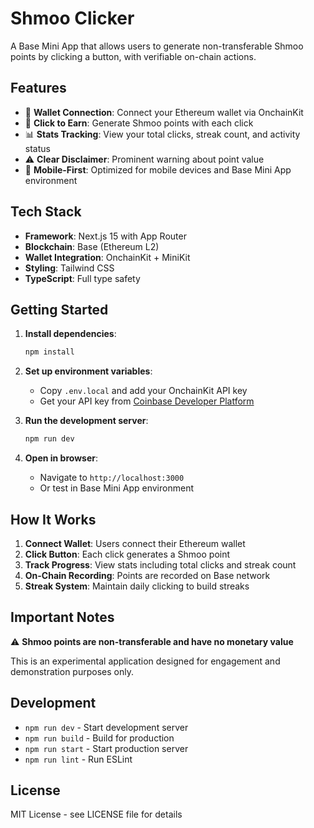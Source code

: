 # Shmoo Clicker

A Base Mini App that allows users to generate non-transferable Shmoo points by clicking a button, with verifiable on-chain actions.

## Features

- 🔗 **Wallet Connection**: Connect your Ethereum wallet via OnchainKit
- 🎯 **Click to Earn**: Generate Shmoo points with each click
- 📊 **Stats Tracking**: View your total clicks, streak count, and activity status
- ⚠️ **Clear Disclaimer**: Prominent warning about point value
- 📱 **Mobile-First**: Optimized for mobile devices and Base Mini App environment

## Tech Stack

- **Framework**: Next.js 15 with App Router
- **Blockchain**: Base (Ethereum L2)
- **Wallet Integration**: OnchainKit + MiniKit
- **Styling**: Tailwind CSS
- **TypeScript**: Full type safety

## Getting Started

1. **Install dependencies**:
   ```bash
   npm install
   ```

2. **Set up environment variables**:
   - Copy `.env.local` and add your OnchainKit API key
   - Get your API key from [Coinbase Developer Platform](https://portal.cdp.coinbase.com/products/onchainkit)

3. **Run the development server**:
   ```bash
   npm run dev
   ```

4. **Open in browser**:
   - Navigate to `http://localhost:3000`
   - Or test in Base Mini App environment

## How It Works

1. **Connect Wallet**: Users connect their Ethereum wallet
2. **Click Button**: Each click generates a Shmoo point
3. **Track Progress**: View stats including total clicks and streak count
4. **On-Chain Recording**: Points are recorded on Base network
5. **Streak System**: Maintain daily clicking to build streaks

## Important Notes

⚠️ **Shmoo points are non-transferable and have no monetary value**

This is an experimental application designed for engagement and demonstration purposes only.

## Development

- `npm run dev` - Start development server
- `npm run build` - Build for production
- `npm run start` - Start production server
- `npm run lint` - Run ESLint

## License

MIT License - see LICENSE file for details
